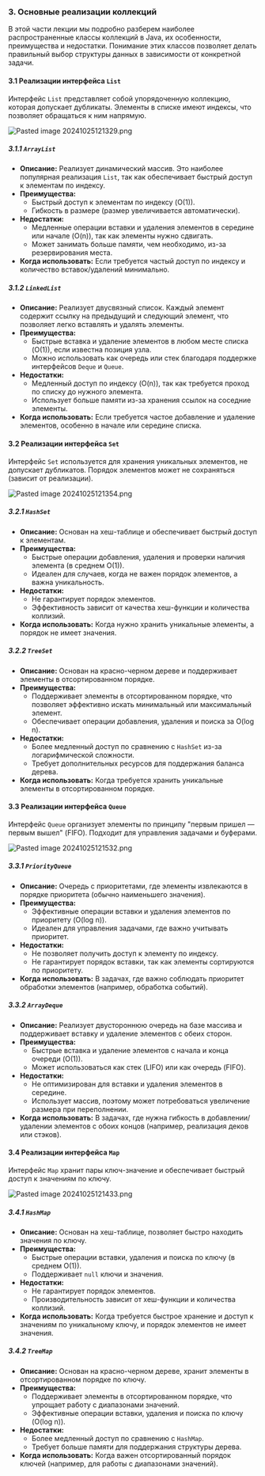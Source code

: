 ### 3. Основные реализации коллекций

В этой части лекции мы подробно разберем наиболее распространенные классы коллекций в Java, их особенности, преимущества и недостатки. Понимание этих классов позволяет делать правильный выбор структуры данных в зависимости от конкретной задачи.

#### 3.1 Реализации интерфейса `List`
Интерфейс `List` представляет собой упорядоченную коллекцию, которая допускает дубликаты. Элементы в списке имеют индексы, что позволяет обращаться к ним напрямую.

![Pasted image 20241025121329.png](Pasted%20image%2020241025121329.png)
##### 3.1.1 `ArrayList`
- **Описание:** Реализует динамический массив. Это наиболее популярная реализация `List`, так как обеспечивает быстрый доступ к элементам по индексу.
- **Преимущества:**
  - Быстрый доступ к элементам по индексу (O(1)).
  - Гибкость в размере (размер увеличивается автоматически).
- **Недостатки:**
  - Медленные операции вставки и удаления элементов в середине или начале (O(n)), так как элементы нужно сдвигать.
  - Может занимать больше памяти, чем необходимо, из-за резервирования места.
- **Когда использовать:** Если требуется частый доступ по индексу и количество вставок/удалений минимально.

##### 3.1.2 `LinkedList`
- **Описание:** Реализует двусвязный список. Каждый элемент содержит ссылку на предыдущий и следующий элемент, что позволяет легко вставлять и удалять элементы.
- **Преимущества:**
  - Быстрые вставка и удаление элементов в любом месте списка (O(1)), если известна позиция узла.
  - Можно использовать как очередь или стек благодаря поддержке интерфейсов `Deque` и `Queue`.
- **Недостатки:**
  - Медленный доступ по индексу (O(n)), так как требуется проход по списку до нужного элемента.
  - Использует больше памяти из-за хранения ссылок на соседние элементы.
- **Когда использовать:** Если требуется частое добавление и удаление элементов, особенно в начале или середине списка.

#### 3.2 Реализации интерфейса `Set`
Интерфейс `Set` используется для хранения уникальных элементов, не допускает дубликатов. Порядок элементов может не сохраняться (зависит от реализации).

![Pasted image 20241025121354.png](Pasted%20image%2020241025121354.png)
##### 3.2.1 `HashSet`
- **Описание:** Основан на хеш-таблице и обеспечивает быстрый доступ к элементам.
- **Преимущества:**
  - Быстрые операции добавления, удаления и проверки наличия элемента (в среднем O(1)).
  - Идеален для случаев, когда не важен порядок элементов, а важна уникальность.
- **Недостатки:**
  - Не гарантирует порядок элементов.
  - Эффективность зависит от качества хеш-функции и количества коллизий.
- **Когда использовать:** Когда нужно хранить уникальные элементы, а порядок не имеет значения.

##### 3.2.2 `TreeSet`
- **Описание:** Основан на красно-черном дереве и поддерживает элементы в отсортированном порядке.
- **Преимущества:**
  - Поддерживает элементы в отсортированном порядке, что позволяет эффективно искать минимальный или максимальный элемент.
  - Обеспечивает операции добавления, удаления и поиска за O(log n).
- **Недостатки:**
  - Более медленный доступ по сравнению с `HashSet` из-за логарифмической сложности.
  - Требует дополнительных ресурсов для поддержания баланса дерева.
- **Когда использовать:** Когда требуется хранить уникальные элементы в отсортированном порядке.

#### 3.3 Реализации интерфейса `Queue`
Интерфейс `Queue` организует элементы по принципу "первым пришел — первым вышел" (FIFO). Подходит для управления задачами и буферами.

![Pasted image 20241025121532.png](Pasted%20image%2020241025121532.png)
##### 3.3.1 `PriorityQueue`
- **Описание:** Очередь с приоритетами, где элементы извлекаются в порядке приоритета (обычно наименьшего значения).
- **Преимущества:**
  - Эффективные операции вставки и удаления элементов по приоритету (O(log n)).
  - Идеален для управления задачами, где важно учитывать приоритет.
- **Недостатки:**
  - Не позволяет получить доступ к элементу по индексу.
  - Не гарантирует порядок вставки, так как элементы сортируются по приоритету.
- **Когда использовать:** В задачах, где важно соблюдать приоритет обработки элементов (например, обработка событий).

##### 3.3.2 `ArrayDeque`
- **Описание:** Реализует двустороннюю очередь на базе массива и поддерживает вставку и удаление элементов с обеих сторон.
- **Преимущества:**
  - Быстрые вставка и удаление элементов с начала и конца очереди (O(1)).
  - Может использоваться как стек (LIFO) или как очередь (FIFO).
- **Недостатки:**
  - Не оптимизирован для вставки и удаления элементов в середине.
  - Использует массив, поэтому может потребоваться увеличение размера при переполнении.
- **Когда использовать:** В задачах, где нужна гибкость в добавлении/удалении элементов с обоих концов (например, реализация деков или стэков).

#### 3.4 Реализации интерфейса `Map`
Интерфейс `Map` хранит пары ключ-значение и обеспечивает быстрый доступ к значениям по ключу.

![Pasted image 20241025121433.png](Pasted%20image%2020241025121433.png)
##### 3.4.1 `HashMap`
- **Описание:** Основан на хеш-таблице, позволяет быстро находить значения по ключу.
- **Преимущества:**
  - Быстрые операции вставки, удаления и поиска по ключу (в среднем O(1)).
  - Поддерживает `null` ключи и значения.
- **Недостатки:**
  - Не гарантирует порядок элементов.
  - Производительность зависит от хеш-функции и количества коллизий.
- **Когда использовать:** Когда требуется быстрое хранение и доступ к значениям по уникальному ключу, и порядок элементов не имеет значения.

##### 3.4.2 `TreeMap`
- **Описание:** Основан на красно-черном дереве, хранит элементы в отсортированном порядке по ключу.
- **Преимущества:**
  - Поддерживает элементы в отсортированном порядке, что упрощает работу с диапазонами значений.
  - Эффективные операции вставки, удаления и поиска по ключу (O(log n)).
- **Недостатки:**
  - Более медленный доступ по сравнению с `HashMap`.
  - Требует больше памяти для поддержания структуры дерева.
- **Когда использовать:** Когда важен отсортированный порядок ключей (например, для работы с диапазонами значений).